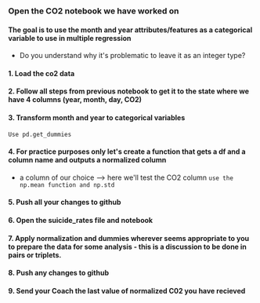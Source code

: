 ### Open the CO2 notebook we have worked on 

#### The goal is to use the month and year attributes/features as a categorical variable to use in multiple regression
- Do you understand why it's problematic to leave it as an integer type? 

#### 1. Load the co2 data 

#### 2. Follow all steps from previous notebook to get it to the state where we have 4 columns (year, month, day, CO2)


#### 3. Transform month and year to categorical variables 

`Use pd.get_dummies`

#### 4. For practice purposes only let's create a function that gets a df and a column name and outputs a normalized column
 - a column of our choice --> here we'll test the CO2 column 
`use the np.mean function and np.std `
 
#### 5. Push all your changes to github

#### 6. Open the suicide_rates file and notebook 

#### 7. Apply normalization and dummies wherever seems appropriate to you to prepare the data for some analysis - this is a discussion to be done in pairs or triplets.

#### 8. Push any changes to github

#### 9. Send your Coach the last value of normalized C02 you have recieved 

